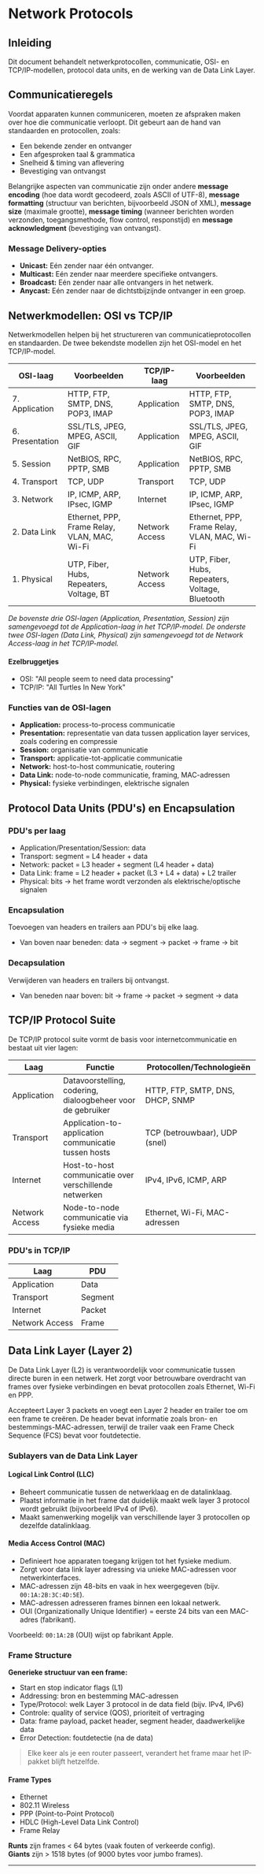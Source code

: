 # Network Protocols

## Inleiding

Dit document behandelt netwerkprotocollen, communicatie, OSI- en TCP/IP-modellen, protocol data units, en de werking van de Data Link Layer. 

## Communicatieregels

Voordat apparaten kunnen communiceren, moeten ze afspraken maken over hoe die communicatie verloopt. Dit gebeurt aan de hand van standaarden en protocollen, zoals:

- Een bekende zender en ontvanger
- Een afgesproken taal & grammatica
- Snelheid & timing van aflevering
- Bevestiging van ontvangst

Belangrijke aspecten van communicatie zijn onder andere **message encoding** (hoe data wordt gecodeerd, zoals ASCII of UTF-8), **message formatting** (structuur van berichten, bijvoorbeeld JSON of XML), **message size** (maximale grootte), **message timing** (wanneer berichten worden verzonden, toegangsmethode, flow control, responstijd) en **message acknowledgment** (bevestiging van ontvangst).

### Message Delivery-opties

- **Unicast:** Eén zender naar één ontvanger.
- **Multicast:** Eén zender naar meerdere specifieke ontvangers.
- **Broadcast:** Eén zender naar alle ontvangers in het netwerk.
- **Anycast:** Eén zender naar de dichtstbijzijnde ontvanger in een groep.

## Netwerkmodellen: OSI vs TCP/IP

Netwerkmodellen helpen bij het structureren van communicatieprotocollen en standaarden. De twee bekendste modellen zijn het OSI-model en het TCP/IP-model.

| OSI-laag         | Voorbeelden                                  | TCP/IP-laag      | Voorbeelden                                          |
|------------------|----------------------------------------------|------------------|------------------------------------------------------|
| 7. Application   | HTTP, FTP, SMTP, DNS, POP3, IMAP             | Application      | HTTP, FTP, SMTP, DNS, POP3, IMAP                     |
| 6. Presentation  | SSL/TLS, JPEG, MPEG, ASCII, GIF              | Application      | SSL/TLS, JPEG, MPEG, ASCII, GIF                      |
| 5. Session       | NetBIOS, RPC, PPTP, SMB                      | Application      | NetBIOS, RPC, PPTP, SMB                              |
| 4. Transport     | TCP, UDP                                     | Transport        | TCP, UDP                                             |
| 3. Network       | IP, ICMP, ARP, IPsec, IGMP                   | Internet         | IP, ICMP, ARP, IPsec, IGMP                           |
| 2. Data Link     | Ethernet, PPP, Frame Relay, VLAN, MAC, Wi-Fi | Network Access   | Ethernet, PPP, Frame Relay, VLAN, MAC, Wi-Fi         |
| 1. Physical      | UTP, Fiber, Hubs, Repeaters, Voltage, BT     | Network Access   | UTP, Fiber, Hubs, Repeaters, Voltage, Bluetooth      |

*De bovenste drie OSI-lagen (Application, Presentation, Session) zijn samengevoegd tot de Application-laag in het TCP/IP-model. De onderste twee OSI-lagen (Data Link, Physical) zijn samengevoegd tot de Network Access-laag in het TCP/IP-model.*

#### Ezelbruggetjes
- OSI: "All people seem to need data processing"
- TCP/IP: "All Turtles In New York"

### Functies van de OSI-lagen

- **Application:** process-to-process communicatie
- **Presentation:** representatie van data tussen application layer services, zoals codering en compressie
- **Session:** organisatie van communicatie
- **Transport:** applicatie-tot-applicatie communicatie
- **Network:** host-to-host communicatie, routering
- **Data Link:** node-to-node communicatie, framing, MAC-adressen
- **Physical:** fysieke verbindingen, elektrische signalen

## Protocol Data Units (PDU's) en Encapsulation

### PDU's per laag

- Application/Presentation/Session: data
- Transport: segment = L4 header + data
- Network: packet = L3 header + segment (L4 header + data)
- Data Link: frame = L2 header + packet (L3 + L4 + data) + L2 trailer
- Physical: bits → het frame wordt verzonden als elektrische/optische signalen

### Encapsulation

Toevoegen van headers en trailers aan PDU's bij elke laag.  
- Van boven naar beneden: data → segment → packet → frame → bit

### Decapsulation

Verwijderen van headers en trailers bij ontvangst.  
- Van beneden naar boven: bit → frame → packet → segment → data

## TCP/IP Protocol Suite

De TCP/IP protocol suite vormt de basis voor internetcommunicatie en bestaat uit vier lagen:

| Laag           | Functie                                                        | Protocollen/Technologieën             |
|----------------|----------------------------------------------------------------|---------------------------------------|
| Application    | Datavoorstelling, codering, dialoogbeheer voor de gebruiker    | HTTP, FTP, SMTP, DNS, DHCP, SNMP      |
| Transport      | Application-to-application communicatie tussen hosts           | TCP (betrouwbaar), UDP (snel)         |
| Internet       | Host-to-host communicatie over verschillende netwerken         | IPv4, IPv6, ICMP, ARP                 |
| Network Access | Node-to-node communicatie via fysieke media                    | Ethernet, Wi-Fi, MAC-adressen         |

### PDU's in TCP/IP

| Laag           | PDU     |
|----------------|---------|
| Application    | Data    |
| Transport      | Segment |
| Internet       | Packet  |
| Network Access | Frame   |

## Data Link Layer (Layer 2)

De Data Link Layer (L2) is verantwoordelijk voor communicatie tussen directe buren in een netwerk. Het zorgt voor betrouwbare overdracht van frames over fysieke verbindingen en bevat protocollen zoals Ethernet, Wi-Fi en PPP.

Accepteert Layer 3 packets en voegt een Layer 2 header en trailer toe om een frame te creëren. De header bevat informatie zoals bron- en bestemmings-MAC-adressen, terwijl de trailer vaak een Frame Check Sequence (FCS) bevat voor foutdetectie.

### Sublayers van de Data Link Layer

#### Logical Link Control (LLC)

- Beheert communicatie tussen de netwerklaag en de datalinklaag.
- Plaatst informatie in het frame dat duidelijk maakt welk layer 3 protocol wordt gebruikt (bijvoorbeeld IPv4 of IPv6).
- Maakt samenwerking mogelijk van verschillende layer 3 protocollen op dezelfde datalinklaag.

#### Media Access Control (MAC)

- Definieert hoe apparaten toegang krijgen tot het fysieke medium.
- Zorgt voor data link layer adressing via unieke MAC-adressen voor netwerkinterfaces.
- MAC-adressen zijn 48-bits en vaak in hex weergegeven (bijv. `00:1A:2B:3C:4D:5E`).
- MAC-adressen adresseren frames binnen een lokaal netwerk.
- OUI (Organizationally Unique Identifier) = eerste 24 bits van een MAC-adres (fabrikant).

Voorbeeld: `00:1A:2B` (OUI) wijst op fabrikant Apple.

### Frame Structure

**Generieke structuur van een frame:**
- Start en stop indicator flags (L1)
- Addressing: bron en bestemming MAC-adressen
- Type/Protocol: welk Layer 3 protocol in de data field (bijv. IPv4, IPv6)
- Controle: quality of service (QOS), prioriteit of vertraging
- Data: frame payload, packet header, segment header, daadwerkelijke data
- Error Detection: foutdetectie (na de data)

> Elke keer als je een router passeert, verandert het frame maar het IP-pakket blijft hetzelfde.

#### Frame Types

- Ethernet
- 802.11 Wireless
- PPP (Point-to-Point Protocol)
- HDLC (High-Level Data Link Control)
- Frame Relay

**Runts** zijn frames < 64 bytes (vaak fouten of verkeerde config).  
**Giants** zijn > 1518 bytes (of 9000 bytes voor jumbo frames).

---

